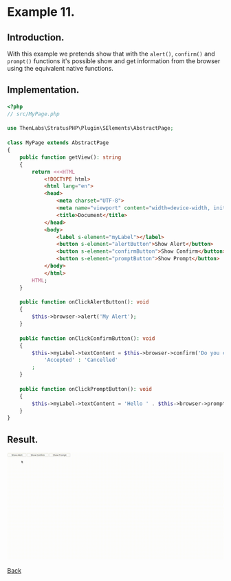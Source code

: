 
# Example 11.

## Introduction.

With this example we pretends show that with the `alert()`, `confirm()` and `prompt()` functions it's possible show and get information from the browser using the equivalent native functions.

## Implementation.

```php
<?php
// src/MyPage.php

use ThenLabs\StratusPHP\Plugin\SElements\AbstractPage;

class MyPage extends AbstractPage
{
    public function getView(): string
    {
        return <<<HTML
            <!DOCTYPE html>
            <html lang="en">
            <head>
                <meta charset="UTF-8">
                <meta name="viewport" content="width=device-width, initial-scale=1.0">
                <title>Document</title>
            </head>
            <body>
                <label s-element="myLabel"></label>
                <button s-element="alertButton">Show Alert</button>
                <button s-element="confirmButton">Show Confirm</button>
                <button s-element="promptButton">Show Prompt</button>
            </body>
            </html>
        HTML;
    }

    public function onClickAlertButton(): void
    {
        $this->browser->alert('My Alert');
    }

    public function onClickConfirmButton(): void
    {
        $this->myLabel->textContent = $this->browser->confirm('Do you confirm this?') ?
            'Accepted' : 'Cancelled'
        ;
    }

    public function onClickPromptButton(): void
    {
        $this->myLabel->textContent = 'Hello ' . $this->browser->prompt('What is your name?');
    }
}
```

## Result.

![](result.gif)

<a class="float-left" href="../10/example.html">Back</a>
